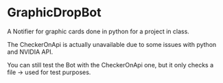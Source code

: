 # GraphicDropBot
A Notifier for graphic cards done in python for a project in class.

The CheckerOnApi is actually unavailable due to some issues with python and NVIDIA API.

You can still test the Bot with the CheckerOnApi one, but it only checks a file -> used for test purposes.
